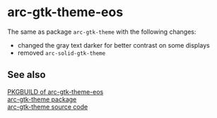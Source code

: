 # arc-gtk-theme-eos

The same as package `arc-gtk-theme` with the following changes:
- changed the gray text darker for better contrast on some displays
- removed `arc-solid-gtk-theme`

## See also

[PKGBUILD of arc-gtk-theme-eos](https://github.com/Encrypt-OS/PKGBUILDS/blob/master/arc-gtk-theme-eos/PKGBUILD)<br>
[arc-gtk-theme package](https://archlinux.org/packages/community/any/arc-gtk-theme)<br>
[arc-gtk-theme source code](https://github.com/jnsh/arc-theme)